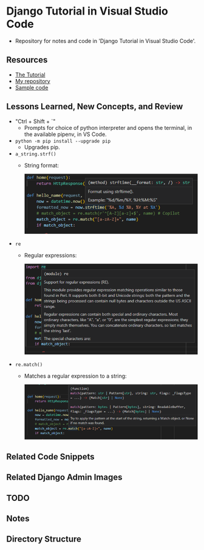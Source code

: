 # Django Tutorial in Visual Studio Code

* Repository for notes and code in 'Django Tutorial in Visual Studio Code'.

## Resources

* [The Tutorial](https://code.visualstudio.com/docs/python/tutorial-django)
* [My repository](https://github.com/brucestull/django-vscode)
* [Sample code](https://github.com/microsoft/python-sample-vscode-django-tutorial)

## Lessons Learned, New Concepts, and Review

* "Ctrl + Shift + `"
  * Prompts for choice of python interpreter and opens the terminal, in the available pipenv, in VS Code.
* `python -m pip install --upgrade pip`
  * Upgrades pip.
* `a_string.strf()`
  * String format:

    ![a_string.strf()](./images/strf.png)
* `re`
  * Regular expressions:

    ![re](./images/re.png)
* `re.match()`
  * Matches a regular expression to a string:

    ![re.match()](./images/match.png)

## Related Code Snippets

## Related Django Admin Images

## TODO

## Notes

## Directory Structure
